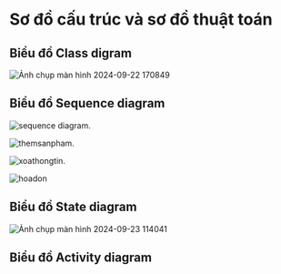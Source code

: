 <h1>Sơ đồ cấu trúc và sơ đồ thuật toán </h1>
<h2>Biểu đồ Class digram </h2>

![Ảnh chụp màn hình 2024-09-22 170849](https://github.com/user-attachments/assets/73442e24-d9fa-42f9-8a60-2a5873a8e72d)


<h2>Biểu đồ Sequence diagram</h2>

![sequence diagram](https://github.com/user-attachments/assets/719e9722-34ee-4d31-9343-74a49ec612ca).


![themsanpham](https://github.com/user-attachments/assets/80c0b62c-9c5a-479d-8c59-23a15329c333).


![xoathongtin](https://github.com/user-attachments/assets/5a5a7bce-eb96-4cf7-b94e-0ff9d954a97e).


![hoadon](https://github.com/user-attachments/assets/924ab84e-7579-41ca-a020-17bc41cc1a35)



<h2>Biểu đồ  State diagram</h2>

![Ảnh chụp màn hình 2024-09-23 114041](https://github.com/user-attachments/assets/1c48a900-947d-4586-8074-834a8a2316ae)

<h2>Biểu đồ  Activity diagram</h2>

